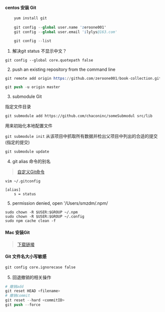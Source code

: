 #### centos 安装 Git

```s
    yum install git
    
    git config --global user.name 'zeroone001'
    git config --global user.email 'ilylys@163.com'

    git config --list

```
1. 解决git status 不显示中文？

`git config --global core.quotepath false`

2. push an existing repository from the command line

```s
git remote add origin https://github.com/zeroone001/book-collection.git

git push -u origin master
```

3. submodule Git

指定文件目录

`git submodule add https://github.com/chaconinc/someSubmodul src/lib`

用来初始化本地配置文件

`git submodule init`
 从该项目中抓取所有数据并检出父项目中列出的合适的提交(指定的提交)
 
`git submodule update`


4. git alias 命令的别名
   
> [自定义Git命令](https://www.kawabangga.com/posts/2177)

`vim ~/.gitconfig`

```
[alias]
    s = status
```
5. permission denied, open '/Users/smzdm/.npm/

```
sudo chown -R $USER:$GROUP ~/.npm
sudo chown -R $USER:$GROUP ~/.config
sudo npm cache clean -f
```
#### Mac 安装Git

> [下载链接](https://sourceforge.net/projects/git-osx-installer/)

#### Git 文件名大小写敏感

```s
git config core.ignorecase false
```

5. 回退撤销的相关操作

```s
# 撤销add
git reset HEAD <filename>
# 撤销commit
git reset --hard <commitID>
git push --force
```